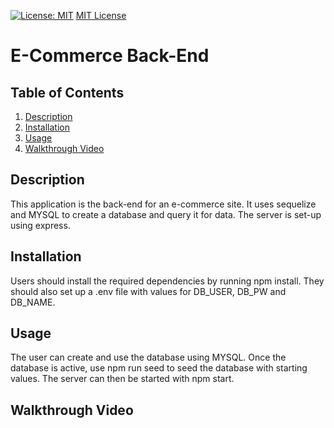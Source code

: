 [![License: MIT](https://img.shields.io/badge/License-MIT-yellow.svg)](https://opensource.org/licenses/MIT)
[MIT License](https://choosealicense.com/licenses/mit/)

# E-Commerce Back-End

## Table of Contents
1. [Description](#description)
2. [Installation](#installation)
3. [Usage](#usage)
4. [Walkthrough Video](#walkthrough)
  
## Description <a name="description"><a/>

This application is the back-end for an e-commerce site. It uses sequelize and MYSQL to create a database and query it for data. The server is set-up using express. 

## Installation <a name="installation"><a/>

Users should install the required dependencies by running npm install. They should also set up a .env file with values for DB_USER, DB_PW and DB_NAME.

## Usage <a name="usage"><a/>

The user can create and use the database using MYSQL. Once the database is active, use npm run seed to seed the database with starting values. The server can then be started with npm start.

## Walkthrough Video <a name="walkthrough"><a/>
